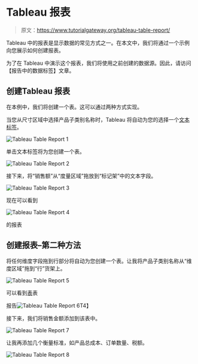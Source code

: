 # Tableau 报表

> 原文：<https://www.tutorialgateway.org/tableau-table-report/>

Tableau 中的报表是显示数据的常见方式之一。在本文中，我们将通过一个示例向您展示如何创建报表。

为了在 Tableau 中演示这个报表，我们将使用之前创建的数据源。因此，请访问【报告中的数据标签】文章。

## 创建Tableau 报表

在本例中，我们将创建一个表。这可以通过两种方式实现。

当您从尺寸区域中选择产品子类别名称时，Tableau 将自动为您的选择一个[文本标签](https://www.tutorialgateway.org/tableau-text-label/)。

![Tableau Table Report 1](img/29146682e4cec13c8c455a00ff0b3f01.png)

单击文本标签将为您创建一个表。

![Tableau Table Report 2](img/98c4be76e986badea164773c3ad4db67.png)

接下来，将“销售额”从“度量区域”拖放到“标记架”中的文本字段。

![Tableau Table Report 3](img/6e5ac46e0b7d812f21aaa4ddd9756ae6.png)

现在可以看到

![Tableau Table Report 4](img/a76b131c502fc0e925690dd81566fd5b.png)

的报表

## 创建报表–第二种方法

将任何维度字段拖到行部分将自动为您创建一个表。让我将产品子类别名称从“维度区域”拖到“行”货架上。

![Tableau Table Report 5](img/1a7f6a4a25bd909277e727429abd274b.png)

可以看到[表](https://www.tutorialgateway.org/tableau/)表

报告![Tableau Table Report 6](img/3954eb0548a1baa3226f2391ee551b7e.png)T4】

接下来，我们将销售金额添加到该表中。

![Tableau Table Report 7](img/7ec93833b89c237c1dfea390df12e82b.png)

让我再添加几个衡量标准，如产品总成本、订单数量、税额。

![Tableau Table Report 8](img/cc2d0b9afccf8b81ffc0d19533b72710.png)